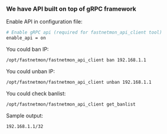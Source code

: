 ### We have API built on top of gRPC framework

Enable API in configuration file:
```bash
# Enable gRPC api (required for fastnetmon_api_client tool)
enable_api = on
```

You could ban IP:
```bash
/opt/fastnetmon/fastnetmon_api_client ban 192.168.1.1
```

You could unban IP:
```bash
/opt/fastnetmon/fastnetmon_api_client unban 192.168.1.1
```

You could check banlist:
```bash
/opt/fastnetmon/fastnetmon_api_client get_banlist
```

Sample output:
```bash
192.168.1.1/32
```

